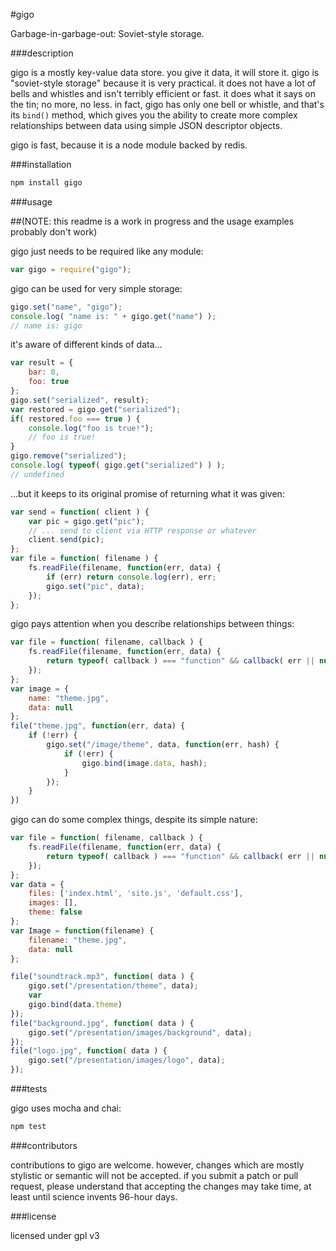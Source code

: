 
#gigo

Garbage-in-garbage-out: Soviet-style storage.

###description

gigo is a mostly key-value data store. you give it data, it will store it. gigo is 
"soviet-style storage" because it is very practical. it does not have a lot of bells 
and whistles and isn't terribly efficient or fast. it does what it says on the tin; 
no more, no less. in fact, gigo has only one bell or whistle, and that's its `bind()` 
method, which gives you the ability to create more complex relationships between 
data using simple JSON descriptor objects.

gigo is fast, because it is a node module backed by redis.

###installation

```sh
npm install gigo
```

###usage

##(NOTE: this readme is a work in progress and the usage examples probably don't work)

gigo just needs to be required like any module:

```javascript
var gigo = require("gigo");
```

gigo can be used for very simple storage:

```javascript
gigo.set("name", "gigo");
console.log( "name is: " + gigo.get("name") );
// name is: gigo
```

it's aware of different kinds of data...

```javascript
var result = {
	bar: 0,
	foo: true
};
gigo.set("serialized", result);
var restored = gigo.get("serialized");
if( restored.foo === true ) {
	console.log("foo is true!");
	// foo is true!
}
gigo.remove("serialized");
console.log( typeof( gigo.get("serialized") ) );
// undefined
```

...but it keeps to its original promise of returning what it was given:

```javascript
var send = function( client ) {
	var pic = gigo.get("pic");
	// ... send to client via HTTP response or whatever
	client.send(pic);
};
var file = function( filename ) {
	fs.readFile(filename, function(err, data) {
		if (err) return console.log(err), err;
		gigo.set("pic", data);
	});
};
```

gigo pays attention when you describe relationships between things:

```javascript
var file = function( filename, callback ) {
	fs.readFile(filename, function(err, data) {
		return typeof( callback ) === "function" && callback( err || null, data );
	});
};
var image = {
	name: "theme.jpg",
	data: null
};
file("theme.jpg", function(err, data) {
	if (!err) {
		gigo.set("/image/theme", data, function(err, hash) {
			if (!err) {
				gigo.bind(image.data, hash);
			}
		});
	}
})
```

gigo can do some complex things, despite its simple nature:

```javascript
var file = function( filename, callback ) {
	fs.readFile(filename, function(err, data) {
		return typeof( callback ) === "function" && callback( err || null, data );
	});	
};
var data = {
	files: ['index.html', 'site.js', 'default.css'],
	images: [],
	theme: false
};
var Image = function(filename) {
	filename: "theme.jpg",
	data: null
};

file("soundtrack.mp3", function( data ) {
	gigo.set("/presentation/theme", data);
	var 
	gigo.bind(data.theme)
});
file("background.jpg", function( data ) {
	gigo.set("/presentation/images/background", data);
});
file("logo.jpg", function( data ) {
	gigo.set("/presentation/images/logo", data);
});

```

###tests

gigo uses mocha and chai:

```sh
npm test
```

###contributors

contributions to gigo are welcome. however, changes which are mostly stylistic 
or semantic will not be accepted. if you submit a patch or pull request, please 
understand that accepting the changes may take time, at least until science 
invents 96-hour days.

###license

licensed under gpl v3

